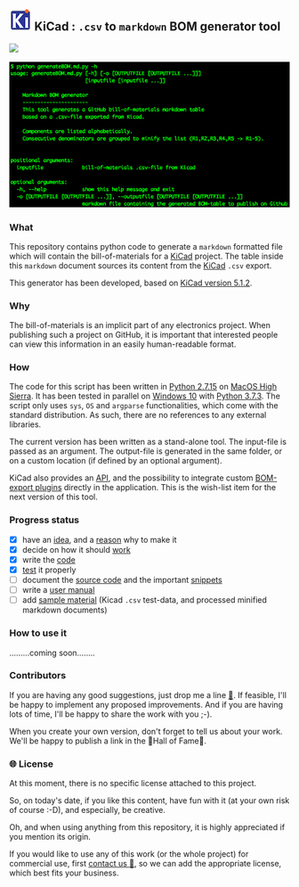 ## ![](images/kicad-logo_transparent-xs.png) KiCad : `.csv` to `markdown` BOM generator tool

![](https://img.shields.io/badge/project%20status-under%20construction-lightgrey.svg)

![](images/console-help.png)

### What

This repository contains python code to generate a `markdown` formatted file which will contain the bill-of-materials for a [KiCad](http://kicad-pcb.org) project. The table inside this `markdown` document sources its content from the [KiCad](http://kicad-pcb.org) `.csv` export.

This generator has been developed, based on [KiCad version 5.1.2](http://kicad-pcb.org/blog/2019/04/KiCad-5.1.2-Release/).

### Why

The bill-of-materials is an implicit part of any electronics project. When publishing such a project on GitHub, it is important that interested people can view this information in an easily human-readable format.

### How

The code for this script has been written in [Python 2.7.15](https://www.python.org/downloads/release/python-2715/) on [MacOS High Sierra](https://en.wikipedia.org/wiki/MacOS_High_Sierra). It has been tested in parallel on [Windows 10](https://www.microsoft.com/en-us/windows) with [Python 3.7.3](https://www.python.org/downloads/release/python-373/). The script only uses `sys`, `OS` and `argparse` functionalities, which come with the standard distribution. As such, there are no references to any external libraries.

The current version has been written as a stand-alone tool. The input-file is passed as an argument. The output-file is generated in the same folder, or on a custom location (if defined by an optional argument).

KiCad also provides an [API](http://docs.kicad-pcb.org/doxygen/classBOM__PLUGIN.html), and the possibility to integrate custom [BOM-export plugins](http://docs.kicad-pcb.org/5.1.2/en/eeschema/eeschema.html#command-line-format-example-for-python-scripts) directly in the application. This is the wish-list item for the next version of this tool.

### Progress status

 - [x] have an [idea](#what), and a [reason](#why) why to make it
 - [x] decide on how it should [work](#how)
 - [x] write the [code](source/)  
 - [x] [test](#how) it properly
 - [ ] document the [source code](source/) and the important [snippets](#snippets)
 - [ ] write a [user manual](#how_to_use_it)
 - [ ] add [sample material](examples/) (Kicad `.csv` test-data, and processed minified markdown documents)

### How to use it

.........coming soon........

### Contributors

If you are having any good suggestions, just drop me a line [:email:](http://nostradomus.ddns.net/contactform.html).
If feasible, I'll be happy to implement any proposed improvements.
And if you are having lots of time, I'll be happy to share the work with you ;-).

When you create your own version, don't forget to tell us about your work. We'll be happy to publish a link in the :confetti_ball:Hall of Fame:confetti_ball:.

### :globe_with_meridians: License

At this moment, there is no specific license attached to this project.

So, on today's date, if you like this content, have fun with it (at your own risk of course :-D), and especially, be creative.

Oh, and when using anything from this repository, it is highly appreciated if you mention its origin.

If you would like to use any of this work (or the whole project) for commercial use, first [contact us :email:](http://nostradomus.ddns.net/contactform.html), so we can add the appropriate license, which best fits your business.
